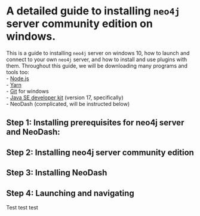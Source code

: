 # A detailed guide to installing `neo4j` server community edition on windows.
This is a guide to installing `neo4j` server on windows 10, how to launch and connect to your own `neo4j` server, and how to install and use plugins with them. Throughout this guide, we will be downloading many programs and tools too:  
    - [Node.js](https://nodejs.org/en/)  
        - [Yarn](https://yarnpkg.com/getting-started/install)  
    - [Git](https://git-scm.com/download/win) for windows  
    - [Java SE developer kit](https://www.oracle.com/java/technologies/downloads/#jdk17-windows) (version 17, specifically)  
    - NeoDash (complicated, will be instructed below)

## Step 1: Installing prerequisites for neo4j server and NeoDash:
## Step 2: Installing neo4j server community edition
## Step 3: Installing NeoDash
## Step 4: Launching and navigating

Test test test
